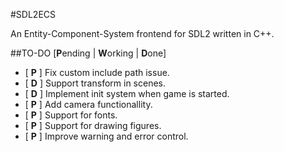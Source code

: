 #SDL2ECS

An Entity-Component-System frontend for SDL2 written in C++.

##TO-DO
[**P**ending | **W**orking | **D**one]

- [ **P** ] Fix custom include path issue.
- [ **D** ] Support transform in scenes.
- [ **D** ] Implement init system when game is started.
- [ **P** ] Add camera functionallity.
- [ **P** ] Support for fonts.
- [ **P** ] Support for drawing figures.
- [ **P** ] Improve warning and error control.

